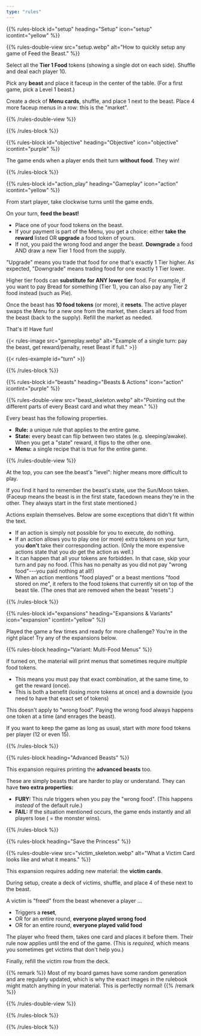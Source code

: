 ```yaml
---
type: "rules"
---
```


{{% rules-block id="setup" heading="Setup" icon="setup" icontint="yellow" %}}

{{% rules-double-view src="setup.webp" alt="How to quickly setup any game of Feed the Beast." %}}

Select all the **Tier 1 Food** tokens (showing a single dot on each side). Shuffle and deal each player 10.

Pick any **beast** and place it faceup in the center of the table. (For a first game, pick a Level 1 beast.)

Create a deck of **Menu cards**, shuffle, and place 1 next to the beast. Place 4 more faceup menus in a row: this is the "market".

{{% /rules-double-view %}}

{{% /rules-block %}}

{{% rules-block id="objective" heading="Objective" icon="objective" icontint="purple" %}}

The game ends when a player ends theit turn **without food**. They win!

{{% /rules-block %}}

{{% rules-block id="action_play" heading="Gameplay" icon="action" icontint="yellow" %}}

From start player, take clockwise turns until the game ends.

On your turn, **feed the beast!**

* Place one of your food tokens on the beast.
* If your payment is part of the Menu, you get a choice: either **take the reward** listed OR **upgrade** a food token of yours.
* If not, you paid the wrong food and anger the beast. **Downgrade** a food AND draw a new Tier 1 food from the supply.

"Upgrade" means you trade that food for one that's exactly 1 Tier higher. As expected, "Downgrade" means trading food for one exactly 1 Tier lower.

Higher tier foods can **substitute for ANY lower tier** food. For example, if you want to pay Bread for something (Tier 1), you can also pay any Tier 2 food instead (such as Pie).

Once the beast has **10 food tokens** (or more), it **resets**. The active player swaps the Menu for a new one from the market, then clears all food from the beast (back to the supply). Refill the market as needed.

That's it! Have fun!

{{< rules-image src="gameplay.webp" alt="Example of a single turn: pay the beast, get reward/penalty, reset Beast if full." >}}

{{< rules-example id="turn" >}}

{{% /rules-block %}}

{{% rules-block id="beasts" heading="Beasts & Actions" icon="action" icontint="purple" %}}

{{% rules-double-view src="beast_skeleton.webp" alt="Pointing out the different parts of every Beast card and what they mean." %}}

Every beast has the following properties.

* **Rule:** a unique rule that applies to the entire game.
* **State:** every beast can flip between two states (e.g. sleeping/awake). When you get a "state" reward, it flips to the other one.
* **Menu:** a single recipe that is true for the entire game.

{{% /rules-double-view %}}

At the top, you can see the beast's "level": higher means more difficult to play. 

If you find it hard to remember the beast's state, use the Sun/Moon token. (Faceup means the beast is in the first state, facedown means they're in the other. They always start in the first state mentioned.)

Actions explain themselves. Below are some exceptions that didn't fit within the text.

* If an action is simply not possible for you to execute, do nothing. 
* If an action allows you to play one (or more) extra tokens on your turn, you **don't** take their corresponding action. (Only the more expensive actions state that you _do_ get the action as well.)
* It can happen that all your tokens are forbidden. In that case, skip your turn and pay no food. (This has no penalty as you did not pay "wrong food"---you paid nothing at all!)
* When an action mentions "food played" or a beast mentions "food stored on me", it refers to the food tokens that currently sit on top of the beast tile. (The ones that are removed when the beast "resets".)

{{% /rules-block %}}

{{% rules-block id="expansions" heading="Expansions & Variants" icon="expansion" icontint="yellow" %}}

Played the game a few times and ready for more challenge? You're in the right place! Try any of the expansions below.

{{% rules-block heading="Variant: Multi-Food Menus" %}}

If turned on, the material will print menus that sometimes require _multiple_ food tokens. 

* This means you must pay that exact combination, at the same time, to get the reward (once).
* This is both a benefit (losing more tokens at once) and a downside (you need to have that exact set of tokens)

This doesn't apply to "wrong food". Paying the wrong food always happens one token at a time (and enrages the beast).

If you want to keep the game as long as usual, start with _more_ food tokens per player (12 or even 15).

{{% /rules-block %}}

{{% rules-block heading="Advanced Beasts" %}}

This expansion requires printing the **advanced beasts** too.

These are simply beasts that are harder to play or understand. They can have **two extra properties:**

* **FURY:** This rule triggers when you pay the "wrong food". (This happens _instead_ of the default rule.)
* **FAIL:** If the situation mentioned occurs, the game ends instantly and all players lose ( = the monster wins).

{{% /rules-block %}}

{{% rules-block heading="Save the Princess" %}}

{{% rules-double-view src="victim_skeleton.webp" alt="What a Victim Card looks like and what it means." %}}

This expansion requires adding new material: the **victim cards**.

During setup, create a deck of victims, shuffle, and place 4 of these next to the beast.

A victim is "freed" from the beast whenever a player ...

* Triggers a **reset**,
* OR for an entire round, **everyone played wrong food**
* OR for an entire round, **everyone played valid food**

The player who freed them, takes one card and places it before them. Their rule now applies until the end of the game. (This is _required_, which means you sometimes get victims that don't help you.)

Finally, refill the victim row from the deck.

{{% remark %}}
Most of my board games have some random generation and are regularly updated, which is why the exact images in the rulebook might match anything in your material. This is perfectly normal!
{{% /remark %}}

{{% /rules-double-view %}}

{{% /rules-block %}}

{{% /rules-block %}}